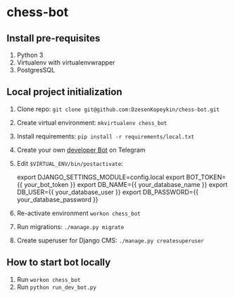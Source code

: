 # chess-bot

Install pre-requisites
----------------------

1. Python 3
2. Virtualenv with virtualenvwrapper
3. PostgresSQL

Local project initialization
----------------------------

1. Clone repo: `git clone git@github.com:DzesenKopeykin/chess-bot.git`
2. Create virtual environment: `mkvirtualenv chess_bot`
3. Install requirements: `pip install -r requirements/local.txt`
4. Create your own [developer Bot](https://core.telegram.org/bots#3-how-do-i-create-a-bot) on Telegram
5. Edit `$VIRTUAL_ENV/bin/postactivate`:

    export DJANGO_SETTINGS_MODULE=config.local
    export BOT_TOKEN={{ your_bot_token }}
    export DB_NAME={{ your_database_name }}
    export DB_USER={{ your_database_user }}
    export DB_PASSWORD={{ your_database_password }}

6. Re-activate environment `workon chess_bot`
7. Run migrations: `./manage.py migrate`
8. Create superuser for Django CMS: `./manage.py createsuperuser`

How to start bot locally
-----------

1. Run `workon chess_bot`
2. Run `python run_dev_bot.py`